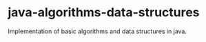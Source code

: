 java-algorithms-data-structures
===============================

Implementation of basic algorithms and data structures in java.
